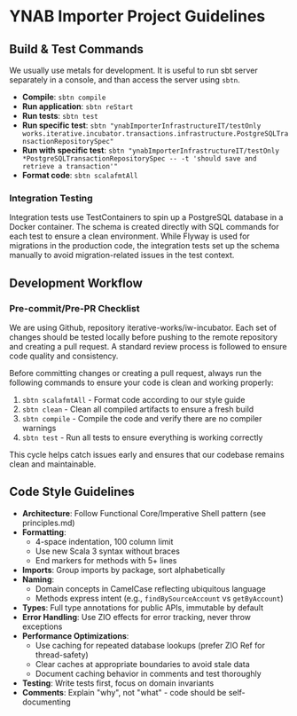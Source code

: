 # YNAB Importer Project Guidelines

## Build & Test Commands

We usually use metals for development. It is useful to run sbt server separately in a console, and than access the server using `sbtn`.

- **Compile**: `sbtn compile`
- **Run application**: `sbtn reStart`
- **Run tests**: `sbtn test`
- **Run specific test**: `sbtn "ynabImporterInfrastructureIT/testOnly works.iterative.incubator.transactions.infrastructure.PostgreSQLTransactionRepositorySpec"`
- **Run with specific test**: `sbtn "ynabImporterInfrastructureIT/testOnly *PostgreSQLTransactionRepositorySpec -- -t 'should save and retrieve a transaction'"`
- **Format code**: `sbtn scalafmtAll`

### Integration Testing

Integration tests use TestContainers to spin up a PostgreSQL database in a Docker container. The schema is created directly with SQL commands for each test to ensure a clean environment. While Flyway is used for migrations in the production code, the integration tests set up the schema manually to avoid migration-related issues in the test context.

## Development Workflow

### Pre-commit/Pre-PR Checklist

We are using Github, repository iterative-works/iw-incubator. Each set of changes should be tested locally before pushing to the remote repository and creating a pull request. A standard review process is followed to ensure code quality and consistency.

Before committing changes or creating a pull request, always run the following commands to ensure your code is clean and working properly:

1. `sbtn scalafmtAll` - Format code according to our style guide
2. `sbtn clean` - Clean all compiled artifacts to ensure a fresh build
3. `sbtn compile` - Compile the code and verify there are no compiler warnings
4. `sbtn test` - Run all tests to ensure everything is working correctly

This cycle helps catch issues early and ensures that our codebase remains clean and maintainable.

## Code Style Guidelines
- **Architecture**: Follow Functional Core/Imperative Shell pattern (see principles.md)
- **Formatting**:
  - 4-space indentation, 100 column limit
  - Use new Scala 3 syntax without braces
  - End markers for methods with 5+ lines
- **Imports**: Group imports by package, sort alphabetically
- **Naming**:
  - Domain concepts in CamelCase reflecting ubiquitous language
  - Methods express intent (e.g., `findBySourceAccount` vs `getByAccount`)
- **Types**: Full type annotations for public APIs, immutable by default
- **Error Handling**: Use ZIO effects for error tracking, never throw exceptions
- **Performance Optimizations**:
  - Use caching for repeated database lookups (prefer ZIO Ref for thread-safety)
  - Clear caches at appropriate boundaries to avoid stale data
  - Document caching behavior in comments and test thoroughly
- **Testing**: Write tests first, focus on domain invariants
- **Comments**: Explain "why", not "what" - code should be self-documenting
